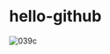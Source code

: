 # hello-github
![039c](https://user-images.githubusercontent.com/97945555/150918634-5e50f9e8-7966-4668-b2ac-9b0d4595fc61.png)
